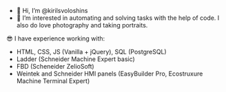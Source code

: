 - 👋 Hi, I’m @kirilsvoloshins
- 👀 I’m interested in automating and solving tasks with the help of code. I also do love photography and taking portraits. 

😎 I have experience working with:
- HTML, CSS, JS (Vanilla + jQuery), SQL (PostgreSQL)
- Ladder (Schneider Machine Expert basic)
- FBD (Scheneider ZelioSoft)
- Weintek and Schneider HMI panels (EasyBuilder Pro, Ecostruxure Machine Terminal Expert)


<!---
kirilsvoloshins/kirilsvoloshins is a ✨ special ✨ repository because its `README.md` (this file) appears on your GitHub profile.
You can click the Preview link to take a look at your changes.
--->
